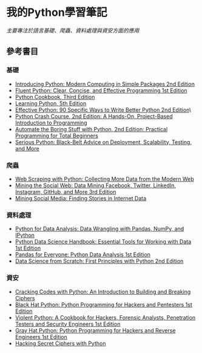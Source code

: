 # 我的Python學習筆記

*主要專注於語言基礎、爬蟲、資料處理與資安方面的應用*

## 參考書目

### 基礎

*	[Introducing Python: Modern Computing in Simple Packages 2nd Edition](https://www.amazon.com/Introducing-Python-Modern-Computing-Packages/dp/1492051365/ref=pd_lpo_14_t_0/130-5696266-8308719?_encoding=UTF8&pd_rd_i=1492051365&pd_rd_r=e386c76f-e425-4e0b-99d0-64d012f39185&pd_rd_w=BHK4C&pd_rd_wg=CByRp&pf_rd_p=7b36d496-f366-4631-94d3-61b87b52511b&pf_rd_r=B4XT8VMHFE9RT4M8WFQN&psc=1&refRID=B4XT8VMHFE9RT4M8WFQN)	
*	[Fluent Python: Clear, Concise, and Effective Programming 1st Edition](https://www.amazon.com/Fluent-Python-Concise-Effective-Programming/dp/1491946008/ref=pd_sbs_14_4/130-5696266-8308719?_encoding=UTF8&pd_rd_i=1491946008&pd_rd_r=4d00b1cb-8e64-4fbf-ae7b-43dc7bbe7b01&pd_rd_w=eNWSd&pd_rd_wg=i5aQB&pf_rd_p=52ff3488-8ecd-4341-9663-52e4fb00f500&pf_rd_r=KS6MPVDKRNFMF5RHQHSS&psc=1&refRID=KS6MPVDKRNFMF5RHQHSS)
*	[Python Cookbook, Third Edition](https://www.amazon.com/Python-Cookbook-Third-David-Beazley/dp/1449340377/ref=pd_sbs_14_1/130-5696266-8308719?_encoding=UTF8&pd_rd_i=1449340377&pd_rd_r=454e764d-c802-42a2-9c57-74fdeb6cb920&pd_rd_w=YdwUP&pd_rd_wg=v7dfX&pf_rd_p=52ff3488-8ecd-4341-9663-52e4fb00f500&pf_rd_r=2DSVEDDACQGARHVT299Z&psc=1&refRID=2DSVEDDACQGARHVT299Z)
*	[Learning Python, 5th Edition](https://www.amazon.com/Learning-Python-5th-Mark-Lutz/dp/1449355730/ref=pd_bxgy_img_3/130-5696266-8308719?_encoding=UTF8&pd_rd_i=1449355730&pd_rd_r=28e86132-486d-4c89-9998-3df5496f9a49&pd_rd_w=EL7y9&pd_rd_wg=u5eU6&pf_rd_p=ce6c479b-ef53-49a6-845b-bbbf35c28dd3&pf_rd_r=52VQMBAEPV26WHTA4652&psc=1&refRID=52VQMBAEPV26WHTA4652)
*	[Effective Python: 90 Specific Ways to Write Better Python 2nd Edition](https://www.amazon.com/Effective-Python-Specific-Software-Development/dp/0134853989/ref=pd_sbs_14_4/130-5696266-8308719?_encoding=UTF8&pd_rd_i=0134853989&pd_rd_r=28e86132-486d-4c89-9998-3df5496f9a49&pd_rd_w=80Wwx&pd_rd_wg=u5eU6&pf_rd_p=52ff3488-8ecd-4341-9663-52e4fb00f500&pf_rd_r=52VQMBAEPV26WHTA4652&psc=1&refRID=52VQMBAEPV26WHTA4652)\\
*	[Python Crash Course, 2nd Edition: A Hands-On, Project-Based Introduction to Programming](https://www.amazon.com/Python-Crash-Course-2nd-Edition/dp/1593279280/ref=pd_sbs_14_1/130-5696266-8308719?_encoding=UTF8&pd_rd_i=1593279280&pd_rd_r=28e86132-486d-4c89-9998-3df5496f9a49&pd_rd_w=80Wwx&pd_rd_wg=u5eU6&pf_rd_p=52ff3488-8ecd-4341-9663-52e4fb00f500&pf_rd_r=52VQMBAEPV26WHTA4652&psc=1&refRID=52VQMBAEPV26WHTA4652)
*	[Automate the Boring Stuff with Python, 2nd Edition: Practical Programming for Total Beginners](https://www.amazon.com/Automate-Boring-Stuff-Python-2nd/dp/1593279922/ref=pd_sbs_14_1/130-5696266-8308719?_encoding=UTF8&pd_rd_i=1593279922&pd_rd_r=15f052af-5873-4556-a636-fb0335d4a105&pd_rd_w=hrLJg&pd_rd_wg=Irkjc&pf_rd_p=52ff3488-8ecd-4341-9663-52e4fb00f500&pf_rd_r=GSA1Y47F3CSZPZ1SE83E&psc=1&refRID=GSA1Y47F3CSZPZ1SE83E)
*	[Serious Python: Black-Belt Advice on Deployment, Scalability, Testing, and More](https://www.amazon.com/Serious-Python-Black-Belt-Deployment-Scalability/dp/1593278780/ref=pd_sbs_14_10?_encoding=UTF8&pd_rd_i=1593278780&pd_rd_r=033bad52-eca5-413c-a9b5-b660af1b732e&pd_rd_w=x2cRR&pd_rd_wg=QpUFM&pf_rd_p=52ff3488-8ecd-4341-9663-52e4fb00f500&pf_rd_r=W614GKQFSSS52M5J7DG5&psc=1&refRID=W614GKQFSSS52M5J7DG5)

### 爬蟲

*	[Web Scraping with Python: Collecting More Data from the Modern Web](https://www.amazon.com/Web-Scraping-Python-Collecting-Modern/dp/1491985577/ref=sr_1_1?crid=MLQ9UWOZX78&dchild=1&keywords=python+scraping&qid=1605000234&s=books&sprefix=python+scr%2Cstripbooks-intl-ship%2C342&sr=1-1)
*	[Mining the Social Web: Data Mining Facebook, Twitter, LinkedIn, Instagram, GitHub, and More 3rd Edition](https://www.amazon.com/Mining-Social-Web-Facebook-Instagram/dp/1491985046/ref=pd_sbs_14_1/130-5696266-8308719?_encoding=UTF8&pd_rd_i=1491985046&pd_rd_r=25e8ee24-1fc5-44ef-b8d2-543dcb02b4ef&pd_rd_w=PV7J7&pd_rd_wg=s2zu3&pf_rd_p=52ff3488-8ecd-4341-9663-52e4fb00f500&pf_rd_r=JDCEFA62ZKDRGMAKXMR5&psc=1&refRID=JDCEFA62ZKDRGMAKXMR5)
*	[Mining Social Media: Finding Stories in Internet Data](https://www.amazon.com/Mining-Social-Media-Finding-Internet/dp/1593279167/ref=pd_sbs_14_2/130-5696266-8308719?_encoding=UTF8&pd_rd_i=1593279167&pd_rd_r=1693b20b-f928-48c9-b8ba-bf7357cc457c&pd_rd_w=HLSa8&pd_rd_wg=FPgqS&pf_rd_p=52ff3488-8ecd-4341-9663-52e4fb00f500&pf_rd_r=96BHMJJV7R8FNFQV7JQS&psc=1&refRID=96BHMJJV7R8FNFQV7JQS)

### 資料處理

*	[Python for Data Analysis: Data Wrangling with Pandas, NumPy, and IPython](https://www.amazon.com/Python-Data-Analysis-Wrangling-IPython/dp/1491957662/ref=pd_sim_nf_14_6/130-5696266-8308719?_encoding=UTF8&pd_rd_i=1491957662&pd_rd_r=28e86132-486d-4c89-9998-3df5496f9a49&pd_rd_w=vx8TJ&pd_rd_wg=u5eU6&pf_rd_p=ec5f570b-7db1-4816-9bbe-a67d0b1d643f&pf_rd_r=52VQMBAEPV26WHTA4652&psc=1&refRID=52VQMBAEPV26WHTA4652)
*	[Python Data Science Handbook: Essential Tools for Working with Data 1st Edition](https://www.amazon.com/Python-Data-Science-Handbook-Essential/dp/1491912057/ref=pd_sbs_14_2/130-5696266-8308719?_encoding=UTF8&pd_rd_i=1491912057&pd_rd_r=c3c38dcd-c877-4854-b8c7-108c1b2a2f98&pd_rd_w=cnEan&pd_rd_wg=ql5oX&pf_rd_p=52ff3488-8ecd-4341-9663-52e4fb00f500&pf_rd_r=171DTVQX9MAXDTMHCW26&psc=1&refRID=171DTVQX9MAXDTMHCW26)
*	[Pandas for Everyone: Python Data Analysis 1st Edition](https://www.amazon.com/Pandas-Everyone-Analysis-Addison-Wesley-Analytics/dp/0134546938/ref=pd_sbs_14_9?_encoding=UTF8&pd_rd_i=0134546938&pd_rd_r=07cd3d2d-b1ac-491c-9256-f76e7b96ec67&pd_rd_w=fBGRt&pd_rd_wg=XJmWs&pf_rd_p=52ff3488-8ecd-4341-9663-52e4fb00f500&pf_rd_r=XQNE3R36TAES74W1GNY6&psc=1&refRID=XQNE3R36TAES74W1GNY6)
*	[Data Science from Scratch: First Principles with Python 2nd Edition](https://www.amazon.com/Data-Science-Scratch-Principles-Python/dp/1492041130/ref=pd_sbs_14_5/130-5696266-8308719?_encoding=UTF8&pd_rd_i=1492041130&pd_rd_r=f6dd795d-5759-48dd-9fb4-454679a07658&pd_rd_w=x6hcO&pd_rd_wg=XpGeq&pf_rd_p=52ff3488-8ecd-4341-9663-52e4fb00f500&pf_rd_r=D2F332PDQ22169TM7857&psc=1&refRID=D2F332PDQ22169TM7857)

### 資安

*	[Cracking Codes with Python: An Introduction to Building and Breaking Ciphers](https://www.amazon.com/Cracking-Codes-Python-Introduction-Building/dp/1593278225/ref=pd_sbs_14_5/130-5696266-8308719?_encoding=UTF8&pd_rd_i=1593278225&pd_rd_r=99f17be9-8727-4937-815d-dfc885573df3&pd_rd_w=xrNwU&pd_rd_wg=2ca8x&pf_rd_p=52ff3488-8ecd-4341-9663-52e4fb00f500&pf_rd_r=WWWXC51ZYVYVEF0CFXXZ&psc=1&refRID=WWWXC51ZYVYVEF0CFXXZ)
*	[Black Hat Python: Python Programming for Hackers and Pentesters 1st Edition](https://www.amazon.com/Black-Hat-Python-Programming-Pentesters/dp/1593275900/ref=sr_1_2?dchild=1&keywords=violent+python&qid=1605000608&s=books&sr=1-2)
*	[Violent Python: A Cookbook for Hackers, Forensic Analysts, Penetration Testers and Security Engineers 1st Edition](https://www.amazon.com/Violent-Python-Cookbook-Penetration-Engineers/dp/1597499579/ref=pd_sbs_14_5/130-5696266-8308719?_encoding=UTF8&pd_rd_i=1597499579&pd_rd_r=a403339f-7475-45c3-916d-8da41f8dbee0&pd_rd_w=vqoYV&pd_rd_wg=sVlIq&pf_rd_p=52ff3488-8ecd-4341-9663-52e4fb00f500&pf_rd_r=1N0RKMSSKF9PBJ4XQDPQ&psc=1&refRID=1N0RKMSSKF9PBJ4XQDPQ)
*	[Gray Hat Python: Python Programming for Hackers and Reverse Engineers 1st Edition](https://www.amazon.com/Gray-Hat-Python-Programming-Engineers/dp/1593271921/ref=sr_1_1?dchild=1&keywords=Gray+Hat+Python&qid=1605000711&s=books&sr=1-1)
* [Hacking Secret Ciphers with Python](https://www.amazon.com/Hacking-Secret-Ciphers-Python-Sweigart-ebook/dp/B00WOY87ZU)

